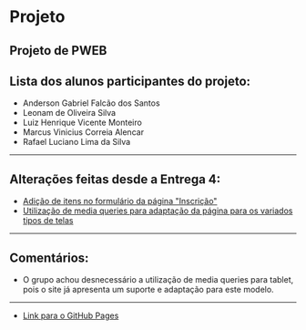 # Projeto
Projeto de PWEB
---
## Lista dos alunos participantes do projeto:
* Anderson Gabriel Falcão dos Santos
* Leonam de Oliveira Silva
* Luiz Henrique Vicente Monteiro
* Marcus Vinicius Correia Alencar
* Rafael Luciano Lima da Silva
---
## Alterações feitas desde a Entrega 4:
* [Adição de itens no formulário da página "Inscrição"](https://github.com/rafaellucian0/Projeto/commit/9df455d339a3ecc7106363a37023ab493e0f3fa7)
* [Utilização de media queries para adaptação da página para os variados tipos de telas](https://github.com/rafaellucian0/Projeto/commit/0058427207eebfddc5cb56cc9125be60edee67f4)
---
## Comentários:
* O grupo achou desnecessário a utilização de media queries para tablet, pois o site já apresenta um suporte e adaptação para este modelo.
---
* [Link para o GitHub Pages](https://rafaellucian0.github.io/Projeto/)
